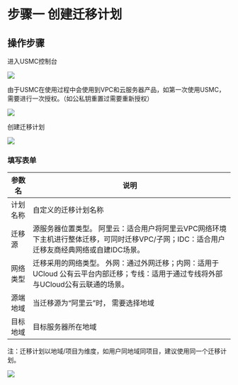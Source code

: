 # 步骤一 创建迁移计划

## 操作步骤

进入USMC控制台

![](http://usmc-doc.cn-bj.ufileos.com/stepone001.png)

由于USMC在使用过程中会使用到VPC和云服务器产品，如第一次使用USMC，需要进行一次授权。（如公私钥重置过需要重新授权）

![](http://usmc-doc.cn-bj.ufileos.com/stepone002.png)

创建迁移计划

![](http://usmc-doc.cn-bj.ufileos.com/createSet20210126.png)

### 填写表单

| 参数名   | 说明                                                         |
| -------- | ------------------------------------------------------------ |
| 计划名称 | 自定义的迁移计划名称|   
| 迁移源   | 源服务器位置类型。 阿里云：适合用户将阿里云VPC网络环境下主机进行整体迁移，可同时迁移VPC/子网；IDC：适合用户迁移友商经典网络或自建IDC场景。  |
| 网络类型 | 迁移采用的网络类型。 外网：通过外网迁移；内网：适用于UCloud 公有云平台内部迁移；专线：适用于通过专线将外部与UCloud公有云联通的场景。        |
| 源端地域 | 当迁移源为“阿里云”时， 需要选择地域  |
| 目标地域 | 目标服务器所在地域                             |

注：迁移计划以地域/项目为维度，如用户同地域同项目，建议使用同一个迁移计划。


![](http://usmc-doc.cn-bj.ufileos.com/stepone004.png)
